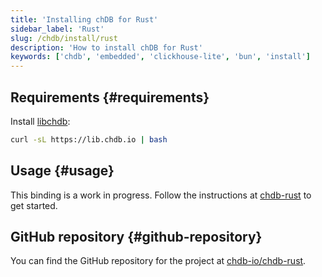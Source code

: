 ```yaml
---
title: 'Installing chDB for Rust'
sidebar_label: 'Rust'
slug: /chdb/install/rust
description: 'How to install chDB for Rust'
keywords: ['chdb', 'embedded', 'clickhouse-lite', 'bun', 'install']
---
```


## Requirements {#requirements}

Install [libchdb](https://github.com/chdb-io/chdb):

```bash
curl -sL https://lib.chdb.io | bash
```

## Usage {#usage}

This binding is a work in progress. Follow the instructions at [chdb-rust](https://github.com/chdb-io/chdb-rust) to get started.

## GitHub repository {#github-repository}

You can find the GitHub repository for the project at [chdb-io/chdb-rust](https://github.com/chdb-io/chdb-rust).